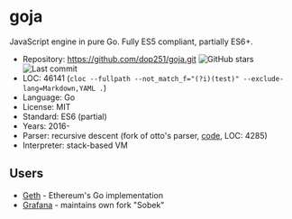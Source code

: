 # goja

JavaScript engine in pure Go. Fully ES5 compliant, partially ES6+.

* Repository:  https://github.com/dop251/goja.git <img src="https://img.shields.io/github/stars/dop251/goja?label=&style=flat-square" alt="GitHub stars" title="GitHub stars"><img src="https://img.shields.io/github/last-commit/dop251/goja?label=&style=flat-square" alt="Last commit" title="Last commit">
* LOC:         46141 (`cloc --fullpath --not_match_f="(?i)(test)" --exclude-lang=Markdown,YAML .`)
* Language:    Go
* License:     MIT
* Standard:    ES6 (partial)
* Years:       2016-
* Parser:      recursive descent (fork of otto's parser, [code](https://github.com/dop251/goja/tree/master/parser/), LOC: 4285)
* Interpreter: stack-based VM

## Users

* [Geth](https://github.com/ethereum/go-ethereum) - Ethereum's Go implementation
* [Grafana](https://github.com/grafana/sobek/) - maintains own fork "Sobek"

